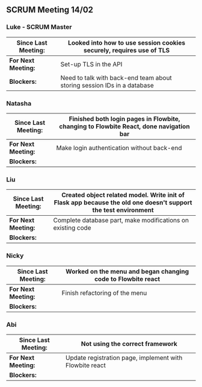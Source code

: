 ## SCRUM Meeting 14/02

### Luke - SCRUM Master
| Since Last Meeting: | Looked into how to use session cookies securely, requires use of TLS |
| --- | --- |
| **For Next Meeting:** | Set-up TLS in the API |
| **Blockers:** | Need to talk with back-end team about storing session IDs in a database |

### Natasha
| Since Last Meeting: | Finished both login pages in Flowbite, changing to Flowbite React, done navigation bar |
| --- | --- |
| **For Next Meeting:** | Make login authentication without back-end |
| **Blockers:** |  |

### Liu
| Since Last Meeting: | Created object related model. Write __init__ of Flask app because the old one doesn't support the test environment |
| --- | --- |
| **For Next Meeting:** | Complete database part, make modifications on existing code |
| **Blockers:** |  |

### Nicky
| Since Last Meeting: | Worked on the menu and began changing code to Flowbite react |
| --- | --- |
| **For Next Meeting:** | Finish refactoring of the menu |
| **Blockers:** |  |

### Abi
| Since Last Meeting: | Not using the correct framework |
| --- | --- |
| **For Next Meeting:** | Update registration page, implement with Flowbite react |
| **Blockers:** |  |